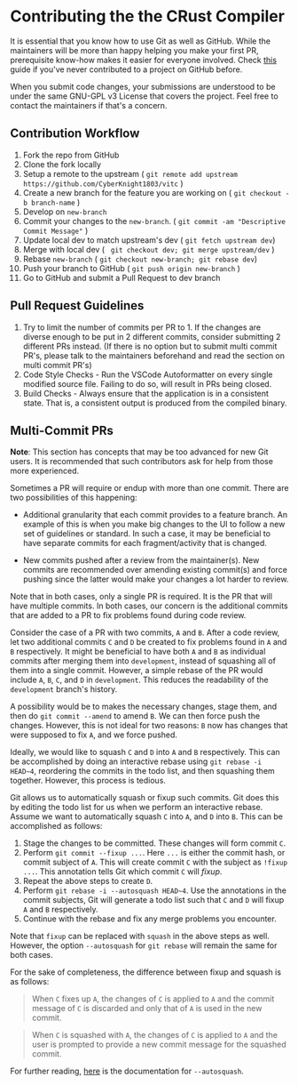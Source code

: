# Contributing the the CRust Compiler

It is essential that you know how to use Git as well as GitHub. While the maintainers will be more than happy helping you make your first PR, prerequisite know-how makes it easier for everyone involved. Check [this](https://github.com/firstcontributions/first-contributions) guide if you've never contributed to a project on GitHub before.


When you submit code changes, your submissions are understood to be under the same GNU-GPL v3 License that covers the project. Feel free to contact the maintainers if that's a concern.


## Contribution Workflow

1. Fork the repo from GitHub
2. Clone the fork locally
3. Setup a remote to the upstream ( `git remote add upstream https://github.com/CyberKnight1803/vitc` )
4. Create a new branch for the feature you are working on ( `git checkout -b branch-name` )
5. Develop on `new-branch`
6. Commit your changes to the `new-branch`. ( `git commit -am "Descriptive Commit Message"` )
7. Update local dev to match upstream's dev ( `git fetch upstream dev`)
8. Merge with local dev ( ` git checkout dev; git merge upstream/dev` )
9. Rebase `new-branch` ( `git checkout new-branch; git rebase dev`)
10. Push your branch to GitHub ( `git push origin new-branch` )
11. Go to GitHub and submit a Pull Request to dev branch

## Pull Request Guidelines

1. Try to limit the number of commits per PR to 1. If the changes are diverse enough to be put in 2 different commits, consider submitting 2 different PRs instead. (If there is no option but to submit multi commit PR's, please talk to the maintainers beforehand and read the section on multi commit PR's)
2. Code Style Checks - Run the VSCode Autoformatter on every single modified source file. Failing to do so, will result in PRs being closed.
3. Build Checks - Always ensure that the application is in a consistent state. That is, a consistent output is produced from the compiled binary.

## Multi-Commit PRs

**Note**: This section has concepts that may be too advanced for new Git users. It is recommended that such contributors
ask for help from those more experienced.

Sometimes a PR will require or endup with more than one commit. There are two possibilities of this happening:

- Additional granularity that each commit provides to a feature branch. An example of this is when you make big
  changes to the UI to follow a new set of guidelines or standard. In such a case, it may be beneficial to have separate
  commits for each fragment/activity that is changed.

- New commits pushed after a review from the maintainer(s). New commits are recommended over amending existing commit(s)
  and force pushing since the latter would make your changes a lot harder to review.

Note that in both cases, only a single PR is required. It is the PR that will have multiple commits. In both cases, our
concern is the additional commits that are added to a PR to fix problems found during code review.

Consider the case of a PR with two commits, `A` and `B`. After a code review, let two additional commits `C` and `D` be
created to fix problems found in `A` and `B` respectively. It might be beneficial to have both `A` and `B` as individual
commits after merging them into `development`, instead of squashing all of them into a single commit. However, a simple
rebase of the PR would include `A`, `B`, `C`, and `D` in `development`. This reduces the readability of the `development`
branch's history.

A possibility would be to makes the necessary changes, stage them, and then do `git commit --amend` to amend `B`. We can
then force push the changes. However, this is not ideal for two reasons: `B` now has changes that were supposed to fix
`A`, and we force pushed.

Ideally, we would like to squash `C` and `D` into `A` and `B` respectively. This can be accomplished by doing an
interactive rebase using `git rebase -i HEAD~4`, reordering the commits in the todo list, and then squashing them
together. However, this process is tedious.

Git allows us to automatically squash or fixup such commits. Git does this by editing the todo list for us when we
perform an interactive rebase. Assume we want to automatically squash `C` into `A`, and `D` into `B`. This can be
accomplished as follows:

1. Stage the changes to be committed. These changes will form commit `C`.
2. Perform `git commit --fixup ...`. Here `...` is either the commit hash, or commit subject of `A`. This will create
   commit `C` with the subject as `!fixup ...`. This annotation tells Git which commit `C` will _fixup_.
3. Repeat the above steps to create `D`.
4. Perform `git rebase -i --autosquash HEAD~4`. Use the annotations in the commit subjects, Git will generate a todo list
   such that `C` and `D` will fixup `A` and `B` respectively.
5. Continue with the rebase and fix any merge problems you encounter.

Note that `fixup` can be replaced with `squash` in the above steps as well. However, the option `--autosquash` for
`git rebase` will remain the same for both cases.

For the sake of completeness, the difference between fixup and squash is as follows:

> When `C` fixes up `A`, the changes of `C` is applied to `A` and the commit message of `C` is discarded and only that of
> `A` is used in the new commit.

> When `C` is squashed with `A`, the changes of `C` is applied to `A` and the user is prompted to provide a new commit
> message for the squashed commit.

For further reading, [here][auto-squash-doc] is the documentation for `--autosquash`.

[auto-squash-doc]: https://git-scm.com/docs/git-rebase#Documentation/git-rebase.txt---autosquash